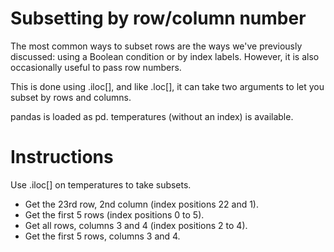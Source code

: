 # Subsetting by row/column number
The most common ways to subset rows are the ways we've previously discussed: using a Boolean condition or by index labels. However, it is also occasionally useful to pass row numbers.

This is done using .iloc[], and like .loc[], it can take two arguments to let you subset by rows and columns.

pandas is loaded as pd. temperatures (without an index) is available.

# Instructions
Use .iloc[] on temperatures to take subsets.

- Get the 23rd row, 2nd column (index positions 22 and 1).
- Get the first 5 rows (index positions 0 to 5).
- Get all rows, columns 3 and 4 (index positions 2 to 4).
- Get the first 5 rows, columns 3 and 4.
